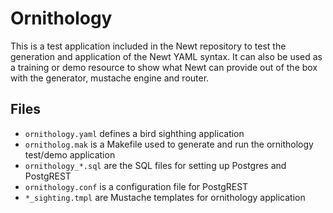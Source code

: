 
# Ornithology

This is a test application included in the Newt repository to test the generation and application of the Newt YAML syntax. It can also be used as a training or demo resource to show what Newt can provide out of the box with the generator, mustache engine and router.

## Files

- `ornithology.yaml` defines a bird sighthing application
- `ornitholog.mak` is a Makefile used to generate and run the ornithology test/demo application
- `ornithology_*.sql` are the SQL files for setting up Postgres and PostgREST
- `ornithology.conf` is a configuration file for PostgREST
- `*_sighting.tmpl` are Mustache templates for ornithology application


